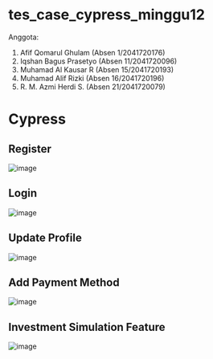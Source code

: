 # tes_case_cypress_minggu12

Anggota:
1. Afif Qomarul Ghulam (Absen 1/2041720176)
2. Iqshan Bagus Prasetyo (Absen 11/2041720096)
3. Muhamad Al Kausar R (Absen 15/2041720193)
4. Muhamad Alif Rizki (Absen 16/2041720196)
5. R. M. Azmi Herdi S. (Absen 21/2041720079)

# Cypress

## Register
![image](https://user-images.githubusercontent.com/86558365/200728218-5ead1f93-dd44-4f05-a9c9-b62e4a1eb2af.png)

## Login
![image](https://user-images.githubusercontent.com/86558365/200728290-aeb34665-d667-44ba-b9f2-d66cfbed3dfc.png)

## Update Profile
![image](https://user-images.githubusercontent.com/86558365/200728599-c837a004-ba76-40ad-958c-ca6b97336554.png)

## Add Payment Method
![image](https://user-images.githubusercontent.com/86558365/200729028-02c715d2-fa6a-42aa-b403-74f8061e1358.png)

## Investment Simulation Feature
![image](https://user-images.githubusercontent.com/86558365/200729161-5a5b6bf3-bd3d-42b1-9295-9d3263c1d8e8.png)

